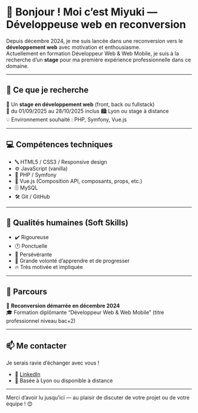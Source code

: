 # 👋 Bonjour ! Moi c’est Miyuki — Développeuse web en reconversion

Depuis décembre 2024, je me suis lancée dans une reconversion vers le **développement web** avec motivation et enthousiasme.  
Actuellement en formation Développeur Web & Web Mobile, je suis à la recherche d’un **stage** pour ma première expérience professionnelle dans ce domaine.

---

## 🎯 Ce que je recherche

🔎 Un **stage en développement web** (front, back ou fullstack)  
📅 du 01/09/2025 au 28/10/2025 inclus
🏙️ Lyon ou stage à distance  
💡 Environnement souhaité : PHP, Symfony, Vue.js  

---

## 💻 Compétences techniques

- 🔤 HTML5 / CSS3 / Responsive design  
- ⚙️ JavaScript (vanilla)  
- 🔧 PHP / Symfony  
- 🧱 Vue.js (Composition API, composants, props, etc.)  
- 🗄️ MySQL  
- 🛠️ Git / GitHub  

---

## 🤝 Qualités humaines (Soft Skills)

- ✔️ Rigoureuse  
- 🕐 Ponctuelle  
- 💪 Persévérante  
- 🚀 Grande volonté d’apprendre et de progresser  
- 🔥 Très motivée et impliquée

---

## 👣 Parcours

🧭 **Reconversion démarrée en décembre 2024**  
🎓 Formation diplômante “Développeur Web & Web Mobile” (titre professionnel niveau bac+2)

---

## 📫 Me contacter

Je serais ravie d’échanger avec vous !

- 💼 [LinkedIn](https://www.linkedin.com/in/miyuki-cherbal-b79887366)    
- 📍 Basée à Lyon ou disponible à distance

---

Merci d’avoir lu jusqu’ici — au plaisir de discuter de votre projet ou de votre équipe ! 😊
